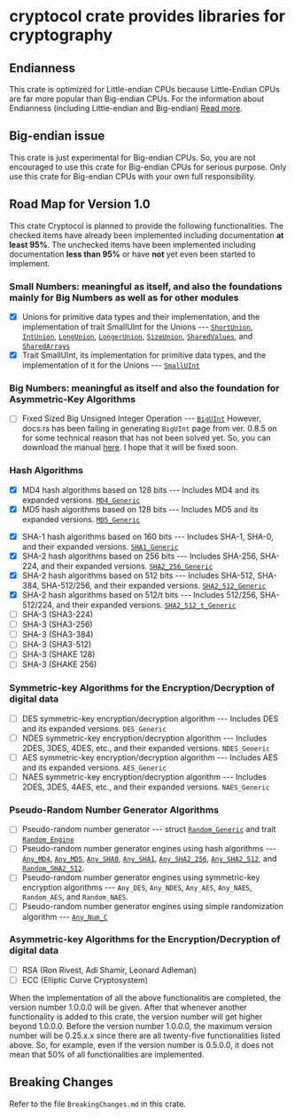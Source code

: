 # cryptocol crate provides libraries for cryptography

## Endianness

This crate is optimized for Little-endian CPUs because Little-Endian CPUs
are far more popular than Big-endian CPUs. For the information about
Endianness (including Little-endian and Big-endian)
[Read more](https://en.wikipedia.org/wiki/Endianness).

## Big-endian issue

This crate is just experimental for Big-endian CPUs. So, you are not
encouraged to use this crate for Big-endian CPUs for serious purpose.
Only use this crate for Big-endian CPUs with your own full responsibility.

## Road Map for Version 1.0

This crate Cryptocol is planned to provide the following functionalities.
The checked items have already been implemented including documentation __at least 95%__. The unchecked items have been implemented including documentation __less than 95%__ or have __not__ yet even been started to implement.

### Small Numbers: meaningful as itself, and also the foundations mainly for Big Numbers as well as for other modules

- [X] Unions for primitive data types and their implementation, and the implementation
      of trait SmallUInt for the Unions --- 
      [`ShortUnion`](https://docs.rs/cryptocol/latest/cryptocol/number/short_union/union.ShortUnion.html#union.ShortUnion),
      [`IntUnion`](https://docs.rs/cryptocol/latest/cryptocol/number/int_union/union.IntUnion.html#union.IntUnion),
      [`LongUnion`](https://docs.rs/cryptocol/latest/cryptocol/number/long_union/union.LongUnion.html#union.LongUnion),
      [`LongerUnion`](https://docs.rs/cryptocol/latest/cryptocol/number/longer_union/union.LongerUnion.html#union.LongerUnion),
      [`SizeUnion`](https://docs.rs/cryptocol/latest/cryptocol/number/size_union/union.SizeUnion.html#union.SizeUnion),
      [`SharedValues`](https://docs.rs/cryptocol/latest/cryptocol/number/shared_values/union.SharedValues.html#union.SharedValues), and
      [`SharedArrays`](https://docs.rs/cryptocol/latest/cryptocol/number/shared_arrays/union.SharedArrays.html#union.SharedArrays)
- [X] Trait SmallUInt, its implementation for primitive data types, and the implementation
      of it for the Unions --- [`SmallUInt`](https://docs.rs/cryptocol/latest/cryptocol/number/small_uint/trait.SmallUInt.html#trait.SmallUInt)

<!--
- [ ] Trait SmallUInt and its implementation for primitive data types --- SmallUInt
    ===> Moved to Roadmap for ver. 2.0
-->

### Big Numbers: meaningful as itself and also the foundation for Asymmetric-Key Algorithms

- [ ] Fixed Sized Big Unsigned Integer Operation --- [`BigUInt`](https://docs.rs/cryptocol/latest/cryptocol/number/big_uint/struct.BigUInt.html#struct.BigUInt) However, docs.rs has been failing in generating `BigUInt` page from ver. 0.8.5 on for some technical reason that has not been solved yet. So, you can download the manual [here](https://drive.google.com/file/d/107hckPdW68sCloCkGS1LaP_7StIJ-quw/view?usp=sharing). I hope that it will be fixed soon.

<!--
- [ ] Fixed Sized Big Signed Integer Operation --- BigSInt
    ===> Moved to Roadmap for ver. 2.0
- [ ] Variable Sized Big Signed Integer Operation --- LargeInt
    ===> Moved to Roadmap for ver. 2.0 or higher
-->

### Hash Algorithms

<!--
- [ ] MD2 hash algorithms based on 128 bits
    --- Includes MD4 and its expanded versions.
    ===> Moved to Roadmap for ver. 2.0
-->

- [X] MD4 hash algorithms based on 128 bits
    --- Includes MD4 and its expanded versions.
    [`MD4_Generic`](https://docs.rs/cryptocol/latest/cryptocol/hash/md4/struct.MD4_Generic.html#struct.MD4_Generic)
- [X] MD5 hash algorithms based on 128 bits
    --- Includes MD5 and its expanded versions.
    [`MD5_Generic`](https://docs.rs/cryptocol/latest/cryptocol/hash/md5/struct.MD5_Generic.html#struct.MD5_Generic)

<!--
- [ ] MD6 hash algorithms based on 256 bits
    --- Includes MD4 and its expanded versions.
    ===> Moved to Roadmap for ver. 2.0
-->

- [X] SHA-1 hash algorithms based on 160 bits
    --- Includes SHA-1, SHA-0, and their expanded versions.
    [`SHA1_Generic`](https://docs.rs/cryptocol/latest/cryptocol/hash/sha1/struct.SHA1_Generic.html#struct.SHA1_Generic)
- [X] SHA-2 hash algorithms based on 256 bits
    --- Includes SHA-256, SHA-224, and their expanded versions.
    [`SHA2_256_Generic`](https://docs.rs/cryptocol/latest/cryptocol/hash/sha2_256/struct.SHA2_256_Generic.html#struct.SHA2_256_Generic)
- [X] SHA-2 hash algorithms based on 512 bits
    --- Includes SHA-512, SHA-384, SHA-512/256, and their expanded versions. [`SHA2_512_Generic`](https://docs.rs/cryptocol/latest/cryptocol/hash/sha2_512/struct.SHA2_512_Generic.html#struct.SHA2_512_Generic)
- [X] SHA-2 hash algorithms based on 512/t bits
    --- Includes 512/256, SHA-512/224, and their expanded versions.
    [`SHA2_512_t_Generic`](https://docs.rs/cryptocol/latest/cryptocol/hash/sha2_512_t/struct.SHA2_512_t_Generic.html#struct.SHA2_512_t_Generic)
- [ ] SHA-3 (SHA3-224)
- [ ] SHA-3 (SHA3-256)
- [ ] SHA-3 (SHA3-384)
- [ ] SHA-3 (SHA3-512)
- [ ] SHA-3 (SHAKE 128)
- [ ] SHA-3 (SHAKE 256)

<!--
- [ ] RIPEMD hash algorithms based on 256 bits
    --- Includes RIPEMD and its expanded versions.
    ===> Moved to Roadmap for ver. 2.0
- [ ] BLAKE2 hash algorithms based on 256 bits
    --- Includes BLAKE2 and its expanded versions.
    ===> Moved to Roadmap for ver. 2.0
- [ ] BLAKE3 hash algorithms based on 256 bits
    --- Includes BLAKE3 and its expanded versions.
    ===> Moved to Roadmap for ver. 2.0
-->

### Symmetric-key Algorithms for the Encryption/Decryption of digital data

<!--
- [ ] Lucifer symmetric-key encryption/decryption algorithm
    --- Includes Lucifer and its expanded versions. `Lucifer_Generic`
    ===> Moved to Roadmap for ver. 2.0
- [ ] Bluefish symmetric-key encryption/decryption algorithm
    --- Includes Bluefish and its expanded versions. `Bluefish_Generic`
    ===> Moved to Roadmap for ver. 2.0
- [ ] Twofish symmetric-key encryption/decryption algorithm
    --- Includes Twofish and its expanded versions. `Twofish_Generic`
    ===> Moved to Roadmap for ver. 2.0
-->

- [ ] DES symmetric-key encryption/decryption algorithm
    --- Includes DES and its expanded versions. `DES_Generic`
- [ ] NDES symmetric-key encryption/decryption algorithm
    --- Includes 2DES, 3DES, 4DES, etc., and their expanded versions. `NDES_Generic`
- [ ] AES symmetric-key encryption/decryption algorithm
    --- Includes AES and its expanded versions. `AES_Generic`
- [ ] NAES symmetric-key encryption/decryption algorithm
    --- Includes 2DES, 3DES, 4AES, etc., and their expanded versions. `NAES_Generic`

<!--
- [ ] SEED symmetric-key encryption/decryption algorithm
    --- Includes SEED and its expanded versions. `SEED_Generic`
    ===> Moved to Roadmap for ver. 2.0
- [ ] HIGHT symmetric-key encryption/decryption algorithm
    --- Includes HIGHT and its expanded versions. `HIGHT_Generic`
    ===> Moved to Roadmap for ver. 2.0
- [ ] ARIA symmetric-key encryption/decryption algorithm
    --- Includes ARIA and its expanded versions. `ARIA_Generic`
    ===> Moved to Roadmap for ver. 2.0
- [ ] LEA symmetric-key encryption/decryption algorithm
    --- Includes LEA and its expanded versions. `LEA_Generic`
    ===> Moved to Roadmap for ver. 2.0
- [ ] RC2 symmetric-key encryption/decryption algorithm
    --- Includes RC2 and its expanded versions. `RC2_Generic`
    ===> Moved to Roadmap for ver. 2.0
- [ ] RC4 symmetric-key encryption/decryption algorithm
    --- Includes RC4 and its expanded versions. `RC4_Generic`
    ===> Moved to Roadmap for ver. 2.0
- [ ] RC5 symmetric-key encryption/decryption algorithm
    --- Includes RC5 and its expanded versions. `RC5_Generic`
    ===> Moved to Roadmap for ver. 2.0
- [ ] RC6 symmetric-key encryption/decryption algorithm
    --- Includes RC6 and its expanded versions. `RC6_Generic`
    ===> Moved to Roadmap for ver. 2.0
- [ ] Salsa20 symmetric-key encryption/decryption algorithm
    --- Includes Salsa20 and its expanded versions. `Salsa20_Generic`
    ===> Moved to Roadmap for ver. 2.0
- [ ] Chacha20 symmetric-key encryption/decryption algorithm
    --- Includes Chacha20 and its expanded versions. `Chacha20_Generic`
    ===> Moved to Roadmap for ver. 2.0
- [ ] IDEA symmetric-key encryption/decryption algorithm
    --- Includes IDEA and its expanded versions. `IDEA_Generic`
    ===> Moved to Roadmap for ver. 2.0
-->

### Pseudo-Random Number Generator Algorithms

- [ ] Pseudo-random number generator ---
    struct [`Random_Generic`](https://docs.rs/cryptocol/latest/cryptocol/random/random/struct.Random_Generic.html#struct.Random_Generic) and
    trait [`Random_Engine`](https://docs.rs/cryptocol/latest/cryptocol/random/trait_random_engine/trait.Random_Engine.html#trait.Random_Engine)
- [ ] Pseudo-random number generator engines using hash algorithms ---
    [`Any_MD4`](https://docs.rs/cryptocol/latest/cryptocol/random/random/type.Any_MD4.html#type.Any_MD4),
    [`Any_MD5`](https://docs.rs/cryptocol/latest/cryptocol/random/random/type.Any_MD5.html#type.Any_MD5),
    [`Any_SHA0`](https://docs.rs/cryptocol/latest/cryptocol/random/random/type.Any_SHA0.html#type.Any_SHA0),
    [`Any_SHA1`](https://docs.rs/cryptocol/latest/cryptocol/random/random/type.Any_SHA1.html#type.Any_SHA1),
    [`Any_SHA2_256`](https://docs.rs/cryptocol/latest/cryptocol/random/random/type.Any_SHA2_256.html#type.Any_SHA2_256),
    [`Any_SHA2_512`](https://docs.rs/cryptocol/latest/cryptocol/random/random/type.Any_SHA2_512.html#type.Any_SHA2_512), and
    [`Random_SHA2_512`](https://docs.rs/cryptocol/latest/cryptocol/random/random/type.Random_SHA2_512.html#type.Random_SHA2_512).
- [ ] Pseudo-random number generator engines using symmetric-key encryption algorithms ---
    `Any_DES`, `Any_NDES`, `Any_AES`, `Any_NAES`, `Random_AES`, and `Random_NAES`.
- [ ] Pseudo-random number generator engines using simple randomization algorithm ---
    [`Any_Num_C`](https://docs.rs/cryptocol/latest/cryptocol/random/random/type.Any_Num_C.html#type.Any_Num_C)

### Asymmetric-key Algorithms for the Encryption/Decryption of digital data

<!--
- [ ] Diffie-Hellman
    ===> Moved to Roadmap for ver. 2.0
- [ ] ElGamal
    ===> Moved to Roadmap for ver. 2.0
-->

- [ ] RSA (Ron Rivest, Adi Shamir, Leonard Adleman)
- [ ] ECC (Elliptic Curve Cryptosystem)

<!--
- [ ] Rabin
    ===> Moved to Roadmap for ver. 2.0
-->

When the implementation of all the above functionalitis are completed,
the version number 1.0.0.0 will be given. After that whenever another
functionality is added to this crate, the version number will get higher
beyond 1.0.0.0. Before the version number 1.0.0.0, the maximum version
number will be 0.25.x.x since there are all twenty-five functionalities
listed above. So, for example, even if the version number is 0.5.0.0,
it does not mean that 50% of all functionalities are implemented.

## Breaking Changes

Refer to the file `BreakingChanges.md` in this crate.
